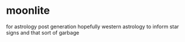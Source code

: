 # moonlite
for astrology post generation hopefully
western astrology to inform star signs and that sort of garbage
